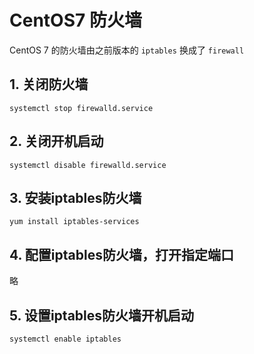 # CentOS7 防火墙

CentOS 7 的防火墙由之前版本的 `iptables` 换成了 `firewall`

## 1. 关闭防火墙

```
systemctl stop firewalld.service
```


## 2. 关闭开机启动

```
systemctl disable firewalld.service
```


## 3. 安装iptables防火墙

```
yum install iptables-services
```


## 4. 配置iptables防火墙，打开指定端口

略

## 5. 设置iptables防火墙开机启动

```
systemctl enable iptables
```




